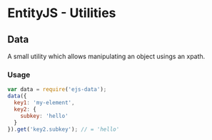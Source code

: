 # EntityJS - Utilities

## Data

A small utility which allows manipulating an object usings an xpath.

### Usage

```javascript
var data = require('ejs-data');
data({
  key1: 'my-element',
  key2: {
    subkey: 'hello'
  }
}).get('key2.subkey'); // = 'hello'
```
